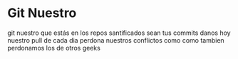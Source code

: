 # Git Nuestro

git nuestro que estás en los repos
santificados sean tus commits
danos hoy nuestro pull de cada dia
perdona nuestros conflictos como
como tambien perdonamos los de otros geeks
